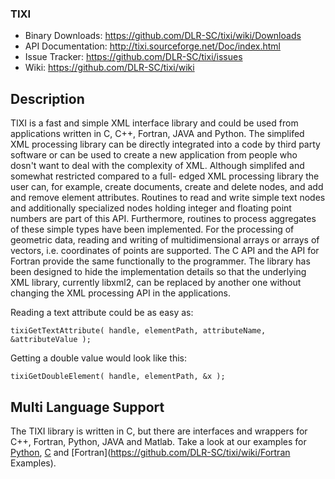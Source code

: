 ### TIXI ###

 - Binary Downloads:  https://github.com/DLR-SC/tixi/wiki/Downloads
 - API Documentation: http://tixi.sourceforge.net/Doc/index.html
 - Issue Tracker:     https://github.com/DLR-SC/tixi/issues
 - Wiki:              https://github.com/DLR-SC/tixi/wiki
 
## Description ##
TIXI is a fast and simple XML interface library and could be used from applications written in C, C++, Fortran, JAVA and Python.
The simplifed XML processing library can be directly integrated into a code by third party software or can be used to create a new application from people who dosn't want to deal with the complexity of XML. Although simplifed and somewhat restricted compared to a full-
edged XML processing library the user can, for example, create documents, create and delete nodes, and add and remove element attributes. Routines to read and write simple text nodes and additionally specialized nodes holding integer and floating point numbers are part of this API. Furthermore, routines to process aggregates of these simple types have been implemented. For the processing of geometric data, reading and writing of multidimensional arrays or arrays of vectors, i.e. coordinates of points are supported. The C API and the API for Fortran provide the same functionally to the programmer. The library has been designed to hide the implementation details so that the underlying XML library, currently libxml2, can be replaced by another one without changing the XML processing API in the applications.

Reading a text attribute could be as easy as:

```
tixiGetTextAttribute( handle, elementPath, attributeName, &attributeValue );
```

Getting a double value would look like this:
```
tixiGetDoubleElement( handle, elementPath, &x );
```

## Multi Language Support ##
The TIXI library is written in C, but there are interfaces and wrappers for C++, Fortran, Python, JAVA and Matlab. Take a look at our examples for [Python](https://github.com/DLR-SC/tixi/wiki/PythonExamples), [C](https://github.com/DLR-SC/tixi/wiki/CExamples) and [Fortran](https://github.com/DLR-SC/tixi/wiki/Fortran Examples).
